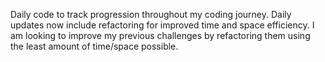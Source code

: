 Daily code to track progression throughout my coding journey.
Daily updates now include refactoring for improved time and space efficiency.
I am looking to improve my previous challenges by refactoring them using the least amount of time/space possible.
